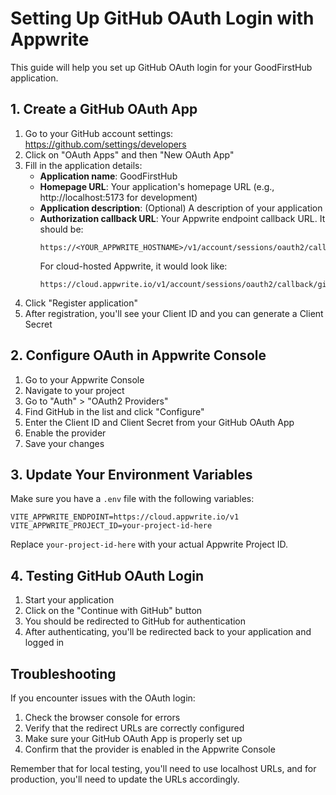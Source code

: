 # Setting Up GitHub OAuth Login with Appwrite

This guide will help you set up GitHub OAuth login for your GoodFirstHub application.

## 1. Create a GitHub OAuth App

1. Go to your GitHub account settings: https://github.com/settings/developers
2. Click on "OAuth Apps" and then "New OAuth App"
3. Fill in the application details:
   - **Application name**: GoodFirstHub
   - **Homepage URL**: Your application's homepage URL (e.g., http://localhost:5173 for development)
   - **Application description**: (Optional) A description of your application
   - **Authorization callback URL**: Your Appwrite endpoint callback URL. It should be:
     ```
     https://<YOUR_APPWRITE_HOSTNAME>/v1/account/sessions/oauth2/callback/<PROVIDER_NAME>/<PROJECT_ID>
     ```
     For cloud-hosted Appwrite, it would look like:
     ```
     https://cloud.appwrite.io/v1/account/sessions/oauth2/callback/github/<YOUR_PROJECT_ID>
     ```
4. Click "Register application"
5. After registration, you'll see your Client ID and you can generate a Client Secret

## 2. Configure OAuth in Appwrite Console

1. Go to your Appwrite Console
2. Navigate to your project
3. Go to "Auth" > "OAuth2 Providers"
4. Find GitHub in the list and click "Configure"
5. Enter the Client ID and Client Secret from your GitHub OAuth App
6. Enable the provider
7. Save your changes

## 3. Update Your Environment Variables

Make sure you have a `.env` file with the following variables:

```
VITE_APPWRITE_ENDPOINT=https://cloud.appwrite.io/v1
VITE_APPWRITE_PROJECT_ID=your-project-id-here
```

Replace `your-project-id-here` with your actual Appwrite Project ID.

## 4. Testing GitHub OAuth Login

1. Start your application
2. Click on the "Continue with GitHub" button
3. You should be redirected to GitHub for authentication
4. After authenticating, you'll be redirected back to your application and logged in

## Troubleshooting

If you encounter issues with the OAuth login:

1. Check the browser console for errors
2. Verify that the redirect URLs are correctly configured
3. Make sure your GitHub OAuth App is properly set up
4. Confirm that the provider is enabled in the Appwrite Console

Remember that for local testing, you'll need to use localhost URLs, and for production, you'll need to update the URLs accordingly.

